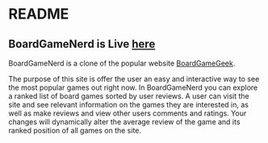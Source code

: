 # README

## BoardGameNerd is Live [here](https://board-game-nerd.herokuapp.com/#/)

BoardGameNerd is a clone of the popular website [BoardGameGeek](https://boardgamegeek.com).

The purpose of this site is offer the user an easy and interactive way to see the most popular games out right now.
In BoardGameNerd you can explore a ranked list of board games sorted by user reviews. A user can visit the site and see relevant information on the games they are interested in, as well as make reviews and view other users comments and ratings. Your changes will dynamically alter the average review of the game and its ranked position of all games on the site. 




